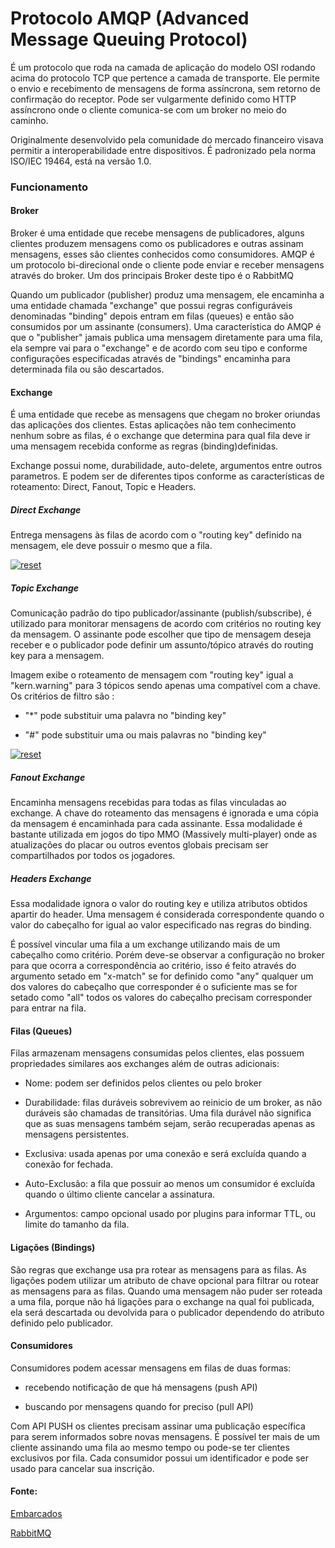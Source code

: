 # Protocolo AMQP (Advanced Message Queuing Protocol)

<p>
É um protocolo que roda na camada de aplicação do modelo OSI rodando acima do protocolo TCP que pertence a camada de transporte. Ele permite o envio e recebimento de mensagens de forma assíncrona, sem retorno de confirmação do receptor. Pode ser vulgarmente definido como HTTP assíncrono onde o cliente comunica-se com um broker no meio do caminho.
</p>

<p>
Originalmente desenvolvido pela comunidade do mercado financeiro visava permitir a interoperabilidade entre dispositivos. É padronizado pela norma ISO/IEC 19464, está na versão 1.0.

</p>

### Funcionamento

#### Broker

<p>
Broker é uma entidade que recebe mensagens de publicadores, alguns clientes produzem mensagens como os publicadores e outras assinam mensagens, esses são clientes conhecidos como consumidores. AMQP é um protocolo bi-direcional onde o cliente pode enviar e receber mensagens através do broker. Um dos principais Broker deste tipo é o RabbitMQ
</p>

<p>
Quando um publicador (publisher) produz uma mensagem, ele encaminha a uma entidade chamada "exchange" que possui regras configuráveis denominadas "binding" depois entram em filas (queues) e então são consumidos por um assinante (consumers). Uma característica do AMQP é que o "publisher" jamais publica uma mensagem diretamente para uma fila, ela sempre vai para o "exchange" e de acordo com seu tipo e conforme configurações especificadas através de "bindings" encaminha para determinada fila ou são descartados.

</p>

#### Exchange

<p>
É uma entidade que recebe as mensagens que chegam no broker oriundas das aplicações dos clientes. Estas aplicações não tem conhecimento nenhum sobre as filas, é o exchange que determina para qual fila deve ir uma mensagem recebida conforme as regras (binding)definidas.

</p>

<p>
Exchange possui nome, durabilidade, auto-delete, argumentos entre outros parametros. E podem ser de diferentes tipos conforme as características de roteamento: Direct, Fanout, Topic e Headers.  
</p>

##### Direct Exchange

<p>
Entrega mensagens às filas de acordo com o "routing key" definido na mensagem, ele deve possuir o mesmo que a fila.
</p>


<p><a target="_blank" rel="noopener noreferrer" href="https://user-images.githubusercontent.com/22710963/77130121-66e02d00-6a35-11ea-9766-4b5b7d5f056b.png">
  <img src="https://user-images.githubusercontent.com/22710963/77130121-66e02d00-6a35-11ea-9766-4b5b7d5f056b.png" alt="reset" style="max-width:100%;"></a></p> 

<p>

##### Topic Exchange 

Comunicação padrão do tipo publicador/assinante (publish/subscribe), é utilizado para monitorar mensagens de acordo com critérios no routing key da mensagem. O assinante pode escolher que tipo de mensagem deseja receber e o publicador pode definir um assunto/tópico através do routing key para a mensagem.
 
</p>

Imagem exibe o roteamento de mensagem com "routing key" igual a "kern.warning" para 3 tópicos sendo apenas uma compatível com a chave. Os critérios de filtro são :

- "*" pode substituir uma palavra no "binding key"

- "#" pode substituir uma ou mais palavras no "binding key"

<p><a target="_blank" rel="noopener noreferrer" href="https://user-images.githubusercontent.com/22710963/77130549-2a153580-6a37-11ea-9904-6bcec6684e38.png">
  <img src="https://user-images.githubusercontent.com/22710963/77130549-2a153580-6a37-11ea-9904-6bcec6684e38.png" alt="reset" style="max-width:100%;"></a></p> 

##### Fanout Exchange
<p>
Encaminha mensagens recebidas para todas as filas vinculadas ao exchange. A chave do roteamento das mensagens é ignorada e uma cópia da mensagem é encaminhada para cada assinante. 
Essa modalidade é bastante utilizada em jogos do tipo MMO (Massively multi-player) onde as atualizações do placar ou outros eventos globais precisam ser compartilhados por todos os jogadores.
</p>

##### Headers Exchange
<p>
Essa modalidade ignora o valor do routing key e utiliza atributos obtidos apartir do header. Uma mensagem é considerada correspondente quando o valor do cabeçalho for igual ao valor especificado nas regras do binding.
</p>
<p>
É possível vincular uma fila a um exchange utilizando mais de um cabeçalho como critério. Porém deve-se observar a configuração no broker para que ocorra a correspondência ao critério, isso é feito através do argumento setado em "x-match" se for definido como "any" qualquer um dos valores do cabeçalho que corresponder é o suficiente mas se for setado como "all" todos os valores do cabeçalho precisam corresponder para entrar na fila.
</p>

#### Filas (Queues)

<p>
Filas armazenam mensagens consumidas pelos clientes, elas possuem propriedades similares aos exchanges além de outras adicionais:

- Nome: podem ser definidos pelos clientes ou pelo broker

- Durabilidade: filas duráveis sobrevivem ao reinicio de um broker, as não duráveis são chamadas de transitórias. Uma fila durável não significa que as suas mensagens também sejam, serão recuperadas apenas as mensagens persistentes.

- Exclusiva: usada apenas por uma conexão e será excluída quando a conexão for fechada.

- Auto-Exclusão: a fila que possuir ao menos um consumidor é excluída quando o último cliente cancelar a assinatura.

- Argumentos: campo opcional usado por plugins para informar TTL, ou limite do tamanho da fila.

</p>

#### Ligações (Bindings)

<p>
São regras que exchange usa pra rotear as mensagens para as filas. As ligações podem utilizar um atributo de chave opcional para filtrar ou rotear as mensagens para as filas.
Quando uma mensagem não puder ser roteada a uma fila, porque não há ligações para o exchange na qual foi publicada, ela será descartada ou devolvida para o publicador dependendo do atributo definido pelo publicador.
</p>

#### Consumidores

<p>
Consumidores podem acessar mensagens em filas de duas formas: 

- recebendo notificação de que há mensagens (push API)

- buscando por mensagens quando for preciso (pull API)
</p>

<p>
Com API PUSH os clientes precisam assinar uma publicação específica para serem informados sobre novas mensagens. É possível ter mais de um cliente assinando uma fila ao mesmo tempo ou pode-se ter clientes exclusivos por fila. Cada consumidor possui um identificador e pode ser usado para cancelar sua inscrição.
</p>

#### Fonte:

[Embarcados](https://www.embarcados.com.br/amqp-protocolo-de-comunicacao-para-iot)

[RabbitMQ](https://www.rabbitmq.com/tutorials/amqp-concepts.html)
